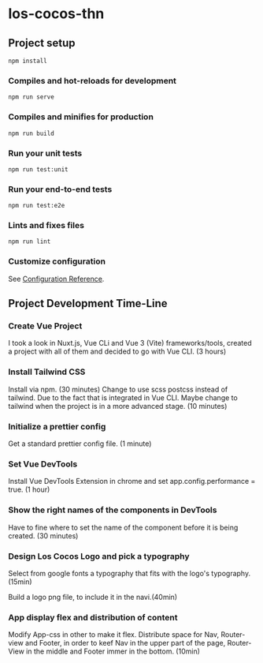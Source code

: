 # los-cocos-thn

## Project setup

```
npm install
```

### Compiles and hot-reloads for development

```
npm run serve
```

### Compiles and minifies for production

```
npm run build
```

### Run your unit tests

```
npm run test:unit
```

### Run your end-to-end tests

```
npm run test:e2e
```

### Lints and fixes files

```
npm run lint
```

### Customize configuration

See [Configuration Reference](https://cli.vuejs.org/config/).

## Project Development Time-Line

### Create Vue Project

I took a look in Nuxt.js, Vue CLi and Vue 3 (Vite) frameworks/tools, created a project with all of them and decided to go with Vue CLI. (3 hours)

### Install Tailwind CSS

Install via npm. (30 minutes)
Change to use scss postcss instead of tailwind. Due to the fact that is integrated in Vue CLI. Maybe change to tailwind when the project is in a more advanced stage. (10 minutes)

### Initialize a prettier config

Get a standard prettier config file. (1 minute)

### Set Vue DevTools

Install Vue DevTools Extension in chrome and set app.config.performance = true. (1 hour)

### Show the right names of the components in DevTools

Have to fine where to set the name of the component before it is being created. (30 minutes)

### Design Los Cocos Logo and pick a typography

Select from google fonts a typography that fits with the logo's typography.(15min)

Build a logo png file, to include it in the navi.(40min)

### App display flex and distribution of content

Modify App-css in other to make it flex.
Distribute space for Nav, Router-view and Footer, in order to keef Nav in the upper part of the page, Router-View in the middle and Footer immer in the bottom. (10min)

